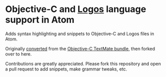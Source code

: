 # Objective-C and [Logos](https://github.com/DHowett/logos) language support in Atom

Adds syntax highlighting and snippets to Objective-C and Logos files in Atom.

Originally [converted](http://atom.io/docs/latest/converting-a-text-mate-bundle)
from the [Objective-C TextMate bundle](https://github.com/textmate/objective-c.tmbundle), then forked over to here.

Contributions are greatly appreciated. Please fork this repository and open a
pull request to add snippets, make grammar tweaks, etc.